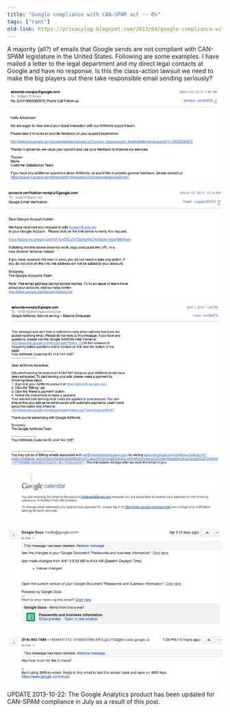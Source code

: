```yaml
---
title: "Google compliance with CAN-SPAM act -- 0%"
tags: ["rant"]
old-link: https://privacylog.blogspot.com/2013/04/google-compliance-with-can-spam-act-0.html
---
```


A majority (all?) of emails that Google sends are not compliant with CAN-SPAM legislature in the United States. Following are some examples. I have mailed a letter to the legal department and my direct legal contacts at Google and have no response. Is this the class-action lawsuit we need to make the big players out there take responsible email sending seriously?

![Google Analytics email](/assets/images/2013-04-08-google-can-spam-act-violation.webp)

![Google Analytics email 2](/assets/images/2013-04-08-google-can-spam-act-violation-2.webp)

![Google Analytics email 3](/assets/images/2013-04-08-google-can-spam-act-violation-3.webp)

![Google Analytics email 4](/assets/images/2013-04-08-google-can-spam-act-violation-4.webp)

![Google Analytics email 5](/assets/images/2013-04-08-google-can-spam-act-violation-5.webp)

![Google Analytics email 6](/assets/images/2013-04-08-google-can-spam-act-violation-6.webp)

UPDATE 2013-10-22: The Google Analytics product has been updated for CAN-SPAM compliance in July as a result of this post.</div>
